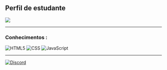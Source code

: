 <!-- Edição de Perfil INICIO -->

<!-- ### Salve -->

<h2>Perfil de estudante</h2>
<p align="left">
    <img src="https://discord.c99.nl/widget/theme-4/405853277046046720.png" />
    <hr>
<h3>Conhecimentos :</h3>
<img alt="HTML5" src="https://img.shields.io/badge/html5-%23E34F26.svg?style=for-the-badge&logo=html5&logoColor=white"/>
<img alt="CSS" src="https://img.shields.io/badge/css-%231572B6.svg?style=for-the-badge&logo=css3&logoColor=white"/>
<img alt="JavaScript" src="https://img.shields.io/badge/javascript-%23323330.svg?style=for-the-badge&logo=javascript&logoColor=%23F7DF1E"/>
    <hr>
<div>
<a href="https://discord.gg/exX6rNenXq"> <img alt="Discord" src="https://img.shields.io/badge/Discord-%237289DA.svg?style=for-the-badge&logo=discord&logoColor=white"/> </div> 
    
<!-- Edição de Perfil FIM -->
